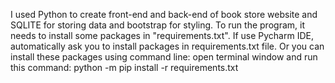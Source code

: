 I used Python to create front-end and back-end of book store website and SQLITE for storing data and bootstrap for styling.
To run the program, it needs to install some packages in "requirements.txt".
If use Pycharm IDE, automatically ask you to install packages in requirements.txt file. 
Or you can install these packages using command line:
open terminal window and run this command:
    python -m pip install -r requirements.txt
